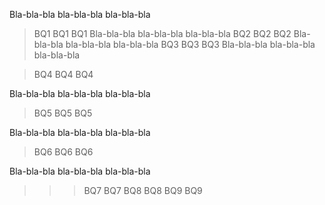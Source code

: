 Bla-bla-bla bla-bla-bla bla-bla-bla
>BQ1
>BQ1
>BQ1
Bla-bla-bla bla-bla-bla bla-bla-bla
 >BQ2
 >BQ2
 >BQ2
Bla-bla-bla bla-bla-bla bla-bla-bla
 > BQ3
 > BQ3
 > BQ3
Bla-bla-bla bla-bla-bla bla-bla-bla

>BQ4
>BQ4
>BQ4

Bla-bla-bla bla-bla-bla bla-bla-bla

 >BQ5
 >BQ5
 >BQ5

Bla-bla-bla bla-bla-bla bla-bla-bla

 > BQ6
 > BQ6
 > BQ6

Bla-bla-bla bla-bla-bla bla-bla-bla

 > > > BQ7
 > > > BQ7
 > > BQ8
 > > BQ8
 > BQ9
 > BQ9
